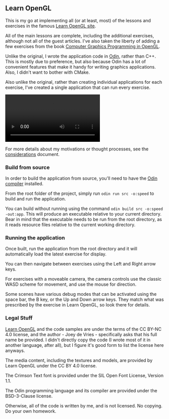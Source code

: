 ## Learn OpenGL

This is my go at implementing all (or at least, most) of the lessons and exercises in the
famous [Learn OpenGL site](https://learnopengl.com).

All of the main lessons are complete, including the additional exercises, although not all of the guest articles.
I've also taken the liberty of adding a few exercises from the book 
[Computer Graphics Programming in OpenGL](https://www.packtpub.com/en-us/product/computer-graphics-programming-in-opengl-with-c-edition-3-9781836641186).

Unlike the original, I wrote the application code in [Odin](https://odin-lang.org/), rather than C++.
This is mostly due to preference, but also because Odin has a lot of convenient features that make it handy for writing
graphics applications. Also, I didn't want to bother with CMake.

Also unlike the original, rather than creating individual applications for each exercise, I've created a single
application that can run every exercise.

![Video Preview](docs/pics/learn-opengl-demo-full-size.mp4)

For more details about my motivations or thought processes, see the [considerations](docs/CONSIDERATIONS.md) document.

### Build from source

In order to build the application from source, you'll need to have the
[Odin compiler](https://odin-lang.org/docs/install/) installed.

From the root folder of the project, simply run `odin run src -o:speed` to build and run the application.

You can build without running using the command `odin build src -o:speed -out:app`.
This will produce an executable relative to your current directory.
Bear in mind that the executable needs to be run from the root directory, as it reads resource files relative
to the current working directory.

### Running the application

Once built, run the application from the root directory and it will automatically load the latest exercise for display.

You can then navigate between exercises using the Left and Right arrow keys.

For exercises with a moveable camera, the camera controls use the classic WASD scheme for movement, and use the mouse
for direction.

Some scenes have various debug modes that can be activated using the space bar, the B key, or the Up and Down arrow
keys. They match what was prescribed by the exercise in Learn OpenGL, so look there for details.

### Legal Stuff

[Learn OpenGL](https://learnopengl.com/About) and the code samples are under the terms of the CC BY-NC 4.0 license,
and the author - Joey de Vries - specifically asks that his full name be provided.
I didn't directly copy the code (I wrote most of it in another language, after all), but I figure it's good form
to list the license here anyways.

The media content, including the textures and models, are provided by Learn OpenGL under the CC BY 4.0 license.

The Crimson Text font is provided under the SIL Open Font License, Version 1.1.

The Odin programming language and its compiler are provided under the BSD-3-Clause license.

Otherwise, all of the code is written by me, and is not licensed. No copying. Do your own homework.
